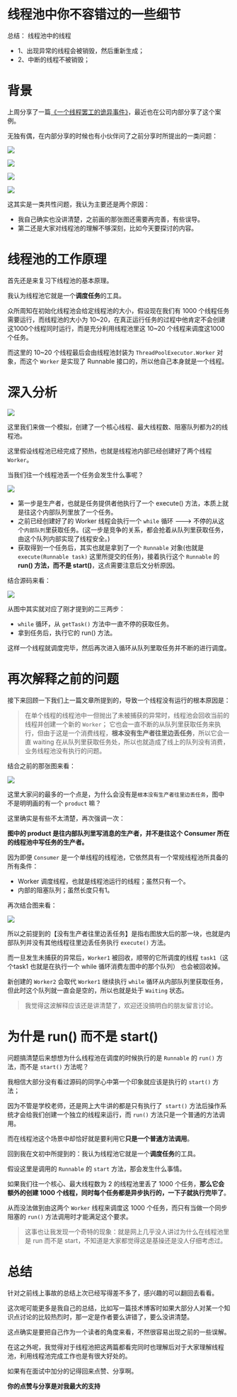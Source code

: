 # 线程池中你不容错过的一些细节

总结：
线程池中的线程
- 1、出现异常的线程会被销毁，然后重新生成；
- 2、中断的线程不被销毁；

# 背景

上周分享了一篇[《一个线程罢工的诡异事件》](docs/jvm/thread-gone.md)，最近也在公司内部分享了这个案例。

无独有偶，在内部分享的时候也有小伙伴问了之前分享时所提出的一类问题：

<!--more-->

![](https://ws1.sinaimg.cn/large/006tKfTcly1g1fftbaa1vj30lq050ab1.jpg)

![](https://ws2.sinaimg.cn/large/006tKfTcly1g13jch6xtkj30yu0u0ah3.jpg)

![](https://ws1.sinaimg.cn/large/006tKfTcly1g13je0xu1qj30vv0u0aj0.jpg)

![](https://ws4.sinaimg.cn/large/006tKfTcly1g1fgah6l5tj30i00l5wiu.jpg)

这其实是一类共性问题，我认为主要还是两个原因：

- 我自己确实也没讲清楚，之前画的那张图还需要再完善，有些误导。
- 第二还是大家对线程池的理解不够深刻，比如今天要探讨的内容。


# 线程池的工作原理

首先还是来复习下线程池的基本原理。

我认为线程池它就是一个**调度任务**的工具。

众所周知在初始化线程池会给定线程池的大小，假设现在我们有 1000 个线程任务需要运行，而线程池的大小为 10~20，在真正运行任务的过程中他肯定不会创建这1000个线程同时运行，而是充分利用线程池里这 10~20 个线程来调度这1000个任务。

而这里的 10~20 个线程最后会由线程池封装为 `ThreadPoolExecutor.Worker` 对象，而这个 `Worker` 是实现了 Runnable 接口的，所以他自己本身就是一个线程。

# 深入分析

![](https://ws3.sinaimg.cn/large/006tKfTcly1g1fhhl9mwoj30g402j0sr.jpg)

这里我们来做一个模拟，创建了一个核心线程、最大线程数、阻塞队列都为2的线程池。

这里假设线程池已经完成了预热，也就是线程池内部已经创建好了两个线程 `Worker`。

当我们往一个线程池丢一个任务会发生什么事呢？

![](https://ws3.sinaimg.cn/large/006tKfTcly1g1fhfvpuvuj30ej0bu0tn.jpg)

- 第一步是生产者，也就是任务提供者他执行了一个 execute() 方法，本质上就是往这个内部队列里放了一个任务。
- 之前已经创建好了的 Worker 线程会执行一个 `while` 循环 ---> 不停的从这个`内部队列`里获取任务。(这一步是竞争的关系，都会抢着从队列里获取任务，由这个队列内部实现了线程安全。)
- 获取得到一个任务后，其实也就是拿到了一个 `Runnable` 对象(也就是 `execute(Runnable task)` 这里所提交的任务)，接着执行这个 `Runnable` 的 **run() 方法，而不是 start()**，这点需要注意后文分析原因。

结合源码来看：

![](https://ws3.sinaimg.cn/large/006tKfTcly1g1fhr8q4iyj30tq0kjtcy.jpg)

从图中其实就对应了刚才提到的二三两步：

- `while` 循环，从 `getTask()` 方法中一直不停的获取任务。
- 拿到任务后，执行它的 run() 方法。

这样一个线程就调度完毕，然后再次进入循环从队列里取任务并不断的进行调度。

# 再次解释之前的问题

接下来回顾一下我们上一篇文章所提到的，导致一个线程没有运行的根本原因是：

> 在单个线程的线程池中一但抛出了未被捕获的异常时，线程池会回收当前的线程并创建一个新的 `Worker`；
> 它也会一直不断的从队列里获取任务来执行，但由于这是一个消费线程，**根本没有生产者往里边丢任务**，所以它会一直 waiting 在从队列里获取任务处，所以也就造成了线上的队列没有消费，业务线程池没有执行的问题。

结合之前的那张图来看：

![](https://ws2.sinaimg.cn/large/006tKfTcly1g101rrbfpuj30ha0kkmz7.jpg)

这里大家问的最多的一个点是，为什么会没有是`根本没有生产者往里边丢任务`，图中不是明明画的有一个 `product` 嘛？

这里确实是有些不太清楚，再次强调一次：

**图中的 product 是往内部队列里写消息的生产者，并不是往这个 Consumer 所在的线程池中写任务的生产者。**

因为即便 `Consumer` 是一个单线程的线程池，它依然具有一个常规线程池所具备的所有条件：

- Worker 调度线程，也就是线程池运行的线程；虽然只有一个。
- 内部的阻塞队列；虽然长度只有1。

再次结合图来看：

![](https://ws4.sinaimg.cn/large/006tKfTcly1g1fi8yth6gj30f70ca3ze.jpg)

所以之前提到的【没有生产者往里边丢任务】是指右图放大后的那一块，也就是内部队列并没有其他线程往里边丢任务执行 `execute()` 方法。

而一旦发生未捕获的异常后，`Worker1` 被回收，顺带的它所调度的线程 `task1`（这个task1 也就是在执行一个 while 循环消费左图中的那个队列） 也会被回收掉。

新创建的 `Worker2` 会取代 `Worker1` 继续执行 `while` 循环从内部队列里获取任务，但此时这个队列就一直会是空的，所以也就是处于 `Waiting` 状态。


> 我觉得这波解释应该还是讲清楚了，欢迎还没搞明白的朋友留言讨论。

# 为什是 run() 而不是 start()

问题搞清楚后来想想为什么线程池在调度的时候执行的是 `Runnable` 的 `run()` 方法，而不是 `start()` 方法呢？

我相信大部分没有看过源码的同学心中第一个印象就应该是执行的 `start()` 方法；

因为不管是学校老师，还是网上大牛讲的都是只有执行了` start()` 方法后操作系统才会给我们创建一个独立的线程来运行，而 `run()` 方法只是一个普通的方法调用。

而在线程池这个场景中却恰好就是要利用它**只是一个普通方法调用**。

回到我在文初中所提到的：我认为线程池它就是一个**调度任务**的工具。

假设这里是调用的 `Runnable` 的 `start` 方法，那会发生什么事情。

如果我们往一个核心、最大线程数为 2 的线程池里丢了 1000 个任务，**那么它会额外的创建 1000 个线程，同时每个任务都是异步执行的，一下子就执行完毕了**。

从而没法做到由这两个 `Worker` 线程来调度这 1000 个任务，而只有当做一个同步阻塞的 `run()` 方法调用时才能满足这个要求。

> 这事也让我发现一个奇特的现象：就是网上几乎没人讲过为什么在线程池里是 run 而不是 start，不知道是大家都觉得这是基操还是没人仔细考虑过。

# 总结

针对之前线上事故的总结上次已经写得差不多了，感兴趣的可以翻回去看看。

这次呢可能更多是我自己的总结，比如写一篇技术博客时如果大部分人对某一个知识点讨论的比较热烈时，那一定是作者要么讲错了，要么没讲清楚。

这点确实是要把自己作为一个读者的角度来看，不然很容易出现之前的一些误解。

在这之外呢，我觉得对于线程池把这两篇都看完同时也理解后对于大家理解线程池，利用线程池完成工作也是有很大好处的。

如果有在面试中加分的记得回来点赞、分享啊。


**你的点赞与分享是对我最大的支持**

